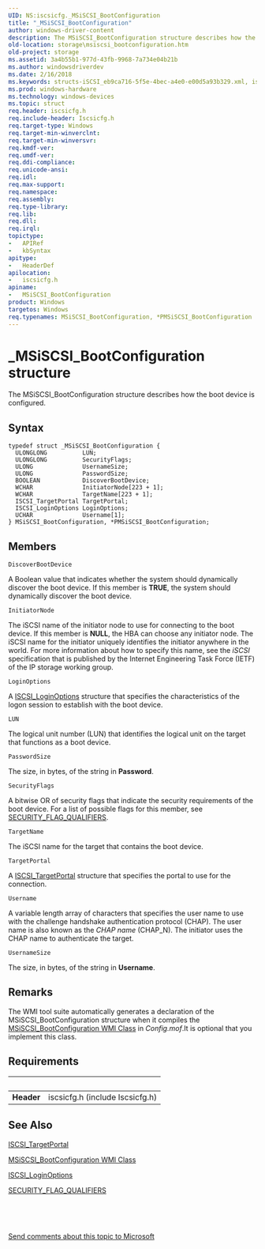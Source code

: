 ```yaml
---
UID: NS:iscsicfg._MSiSCSI_BootConfiguration
title: "_MSiSCSI_BootConfiguration"
author: windows-driver-content
description: The MSiSCSI_BootConfiguration structure describes how the boot device is configured.
old-location: storage\msiscsi_bootconfiguration.htm
old-project: storage
ms.assetid: 3a4b55b1-977d-43fb-9968-7a734e04b21b
ms.author: windowsdriverdev
ms.date: 2/16/2018
ms.keywords: structs-iSCSI_eb9ca716-5f5e-4bec-a4e0-e00d5a93b329.xml, iscsicfg/MSiSCSI_BootConfiguration, _MSiSCSI_BootConfiguration, PMSiSCSI_BootConfiguration, iscsicfg/PMSiSCSI_BootConfiguration, MSiSCSI_BootConfiguration structure [Storage Devices], storage.msiscsi_bootconfiguration, *PMSiSCSI_BootConfiguration, PMSiSCSI_BootConfiguration structure pointer [Storage Devices], MSiSCSI_BootConfiguration
ms.prod: windows-hardware
ms.technology: windows-devices
ms.topic: struct
req.header: iscsicfg.h
req.include-header: Iscsicfg.h
req.target-type: Windows
req.target-min-winverclnt: 
req.target-min-winversvr: 
req.kmdf-ver: 
req.umdf-ver: 
req.ddi-compliance: 
req.unicode-ansi: 
req.idl: 
req.max-support: 
req.namespace: 
req.assembly: 
req.type-library: 
req.lib: 
req.dll: 
req.irql: 
topictype:
-	APIRef
-	kbSyntax
apitype:
-	HeaderDef
apilocation:
-	iscsicfg.h
apiname:
-	MSiSCSI_BootConfiguration
product: Windows
targetos: Windows
req.typenames: MSiSCSI_BootConfiguration, *PMSiSCSI_BootConfiguration
---
```


# _MSiSCSI_BootConfiguration structure
The MSiSCSI_BootConfiguration structure describes how the boot device is configured.

## Syntax
````
typedef struct _MSiSCSI_BootConfiguration {
  ULONGLONG          LUN;
  ULONGLONG          SecurityFlags;
  ULONG              UsernameSize;
  ULONG              PasswordSize;
  BOOLEAN            DiscoverBootDevice;
  WCHAR              InitiatorNode[223 + 1];
  WCHAR              TargetName[223 + 1];
  ISCSI_TargetPortal TargetPortal;
  ISCSI_LoginOptions LoginOptions;
  UCHAR              Username[1];
} MSiSCSI_BootConfiguration, *PMSiSCSI_BootConfiguration;
````

## Members


`DiscoverBootDevice`

A Boolean value that indicates whether the system should dynamically discover the boot device. If this member is <b>TRUE</b>, the system should dynamically discover the boot device.

`InitiatorNode`

The iSCSI name of the initiator node to use for connecting to the boot device. If this member is <b>NULL</b>, the HBA can choose any initiator node. The iSCSI name for the initiator uniquely identifies the initiator anywhere in the world. For more information about how to specify this name, see the <i>iSCSI </i>specification that is published by the Internet Engineering Task Force (IETF) of the IP storage working group.

`LoginOptions`

A <a href="..\iscsidef\ns-iscsidef-_iscsi_loginoptions.md">ISCSI_LoginOptions</a> structure that specifies the characteristics of the logon session to establish with the boot device.

`LUN`

The logical unit number (LUN) that identifies the logical unit on the target that functions as a boot device.

`PasswordSize`

The size, in bytes, of the string in <b>Password</b>.

`SecurityFlags`

A bitwise OR of security flags that indicate the security requirements of the boot device. For a list of possible flags for this member, see <a href="https://msdn.microsoft.com/library/windows/hardware/ff565399">SECURITY_FLAG_QUALIFIERS</a>.

`TargetName`

The iSCSI name for the target that contains the boot device.

`TargetPortal`

A <a href="..\iscsidef\ns-iscsidef-_iscsi_targetportal.md">ISCSI_TargetPortal</a> structure that specifies the portal to use for the connection.

`Username`

A variable length array of characters that specifies the user name to use with the challenge handshake authentication protocol (CHAP). The user name is also known as the <i>CHAP name</i> (CHAP_N). The initiator uses the CHAP name to authenticate the target.

`UsernameSize`

The size, in bytes, of the string in <b>Username</b>.

## Remarks
The WMI tool suite automatically generates a declaration of the MSiSCSI_BootConfiguration structure when it compiles the <a href="https://msdn.microsoft.com/library/windows/hardware/ff562979">MSiSCSI_BootConfiguration WMI Class</a> in <i>Config.mof</i>.It is optional that you implement this class.

## Requirements
| &nbsp; | &nbsp; |
| ---- |:---- |
| **Header** | iscsicfg.h (include Iscsicfg.h) |

## See Also

<a href="..\iscsidef\ns-iscsidef-_iscsi_targetportal.md">ISCSI_TargetPortal</a>



<a href="https://msdn.microsoft.com/library/windows/hardware/ff562979">MSiSCSI_BootConfiguration WMI Class</a>



<a href="..\iscsidef\ns-iscsidef-_iscsi_loginoptions.md">ISCSI_LoginOptions</a>



<a href="https://msdn.microsoft.com/library/windows/hardware/ff565399">SECURITY_FLAG_QUALIFIERS</a>



 

 

<a href="mailto:wsddocfb@microsoft.com?subject=Documentation%20feedback [storage\storage]:%20MSiSCSI_BootConfiguration structure%20 RELEASE:%20(2/16/2018)&amp;body=%0A%0APRIVACY STATEMENT%0A%0AWe use your feedback to improve the documentation. We don't use your email address for any other purpose, and we'll remove your email address from our system after the issue that you're reporting is fixed. While we're working to fix this issue, we might send you an email message to ask for more info. Later, we might also send you an email message to let you know that we've addressed your feedback.%0A%0AFor more info about Microsoft's privacy policy, see http://privacy.microsoft.com/en-us/default.aspx." title="Send comments about this topic to Microsoft">Send comments about this topic to Microsoft</a>